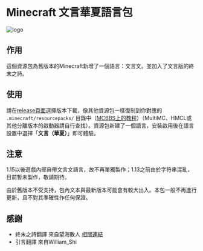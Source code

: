 # Minecraft 文言華夏語言包

![logo](https://mcwiki-1301161188.cos.ap-hongkong.myqcloud.com/github/minecraft-lzh/logo1.png)

## 作用

這個資源包為舊版本的Minecraft新增了一個語言：文言文。並加入了文言版的終末之詩。

## 使用

請在[release頁面](https://github.com/Teahouse-Studios/minecraft-lzh/releases)選擇版本下載，像其他資源包一樣復制到你對應的 `.minecraft/resourcepacks/` 目錄中（[MCBBS上的教程](https://www.mcbbs.net/thread-880869-1-1.html)）（MultiMC、HMCL或其他分離版本的啟動器請自行查找）。資源包新建了一個語言，安裝啟用後在語言設置中選擇「**文言（華夏）**」即可體驗。

## 注意
1.15以後遊戲內部自帶文言文語言，故不再單獨製作；1.13之前由於字符串混亂，目前暫未製作，敬請期待。

由於舊版本不受支持，包內文本與最新版本可能會有較大出入。本包一般不再進行更新，且不對其準確性作任何保證。

## 感謝
- 終末之詩翻譯 來自望海散人 [相關連結](https://www.bilibili.com/video/BV1t64y1472S/)
- 引言翻譯 來自William_Shi
